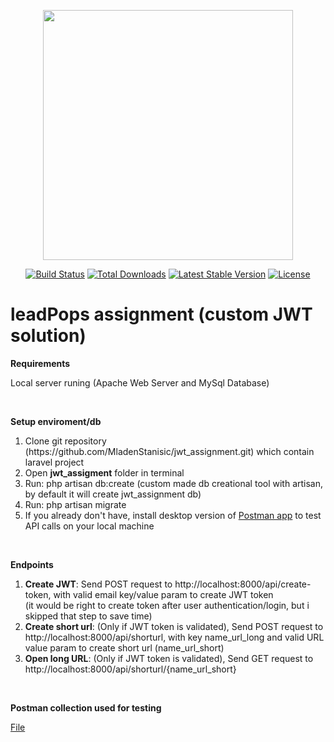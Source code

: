 <p align="center"><a href="https://laravel.com" target="_blank"><img src="https://raw.githubusercontent.com/laravel/art/master/logo-lockup/5%20SVG/2%20CMYK/1%20Full%20Color/laravel-logolockup-cmyk-red.svg" width="400"></a></p>

<p align="center">
<a href="https://travis-ci.org/laravel/framework"><img src="https://travis-ci.org/laravel/framework.svg" alt="Build Status"></a>
<a href="https://packagist.org/packages/laravel/framework"><img src="https://img.shields.io/packagist/dt/laravel/framework" alt="Total Downloads"></a>
<a href="https://packagist.org/packages/laravel/framework"><img src="https://img.shields.io/packagist/v/laravel/framework" alt="Latest Stable Version"></a>
<a href="https://packagist.org/packages/laravel/framework"><img src="https://img.shields.io/packagist/l/laravel/framework" alt="License"></a>
</p>

<h1>leadPops assignment (custom JWT solution)</h1>

<p><strong>Requirements</strong></p>
<p>Local server runing (Apache Web Server and MySql Database)</p>

<br>

<p><strong>Setup enviroment/db</strong></p>
<ol>
    <li>Clone git repository (https://github.com/MladenStanisic/jwt_assignment.git) which contain laravel project</li>
    <li>Open <strong>jwt_assigment</strong> folder in terminal</li>
    <li>Run: php artisan db:create (custom made db creational tool with artisan, by default it will create jwt_assignment db)</li>
    <li>Run: php artisan migrate</li>
    <li>If you already don't have, install desktop version of <a href="https://www.postman.com/downloads/">Postman app</a> to test API calls on your local machine</li>
</ol>

<br>

<p><strong>Endpoints</strong></p>
<ol>
    <li><strong>Create JWT</strong>: Send POST request to http://localhost:8000/api/create-token, with valid email key/value param to create JWT token <br>
     (it would be right to create token after user authentication/login, but i skipped that step to save time)</li>
    <li><strong>Create short url</strong>: (Only if JWT token is validated), Send POST request to http://localhost:8000/api/shorturl, with key name_url_long and valid URL value param to create short url (name_url_short)</li>
    <li><strong>Open long URL</strong>: (Only if JWT token is validated), Send GET request to http://localhost:8000/api/shorturl/{name_url_short}</li>
</ol>

<br>

<p><strong>Postman collection used for testing</strong></p>
<p><a href="postman_tests.json">File</a></p>

